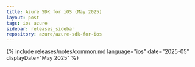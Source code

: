 ```yaml
---
title: Azure SDK for iOS (May 2025)
layout: post
tags: ios azure
sidebar: releases_sidebar
repository: azure/azure-sdk-for-ios
---
```

{% include releases/notes/common.md language="ios" date="2025-05" displayDate="May 2025" %}